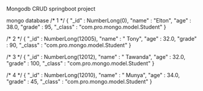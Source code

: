 Mongodb  CRUD springboot project

mongo database
/* 1 */
{
    "_id" : NumberLong(0),
    "name" : "Elton",
    "age" : 38.0,
    "grade" : 95,
    "_class" : "com.pro.mongo.model.Student"
}

/* 2 */
{
    "_id" : NumberLong(12005),
    "name" : " Tony",
    "age" : 32.0,
    "grade" : 90,
    "_class" : "com.pro.mongo.model.Student"
}

/* 3 */
{
    "_id" : NumberLong(12012),
    "name" : " Tawanda",
    "age" : 32.0,
    "grade" : 100,
    "_class" : "com.pro.mongo.model.Student"
}

/* 4 */
{
    "_id" : NumberLong(12010),
    "name" : " Munya",
    "age" : 34.0,
    "grade" : 45,
    "_class" : "com.pro.mongo.model.Student"
}